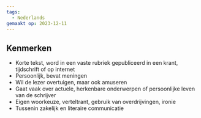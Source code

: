 ```yaml
---
tags:
  - Nederlands
gemaakt op: 2023-12-11
---
```

## Kenmerken

- Korte tekst, word in een vaste rubriek gepubliceerd in een krant, tijdschrift of op internet
- Persoonlijk, bevat meningen
- Wil de lezer overtuigen, maar ook amuseren
- Gaat vaak over actuele, herkenbare onderwerpen of persoonlijke leven van de schrijver
- Eigen woorkeuze, verteltrant, gebruik van overdrijvingen, ironie
- Tussenin zakelijk en literaire communicatie